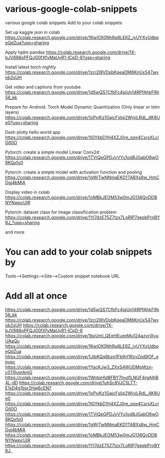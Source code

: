 # various-google-colab-snippets
various google colab snippets
Add to your colab snippets

Set up kaggle json in colab
https://colab.research.google.com/drive/1KwiOX0NhRq8LE6Z_iyUYXvUdbpeQdZua?usp=sharing

Apply tqdm pandas
https://colab.research.google.com/drive/1X-bJV888oPFQJG0fXfyMaUyR1-ICpD-8?usp=sharing

Install latest torch nightly
https://colab.research.google.com/drive/1zci2I8VDsbKpeaDM6KnUx547wvob2sUH

Get video and captions from youtube
https://colab.research.google.com/drive/1d5wQS7CfbFc4jqUn14RPfAhkF9h56_kk

Prepare for Android. Torch Model Dynamic Quanitization (Only linear or lstm layers)
https://colab.research.google.com/drive/1oPxjKz1GajcFsIqi2WjyjLRdL_4K8Ue0?usp=sharing

Dash plotly hello world app
https://colab.research.google.com/drive/1lGYkbD1H4XZJ0re_qze4CsrsXLcjG60O

Pytorch: create a simple model Linear Conv2d
https://colab.research.google.com/drive/1TVjQpGPDJyVYu1od8JGabO6wO8KQxfo0

Pytorch: create a simple model with activation function and pooling
https://colab.research.google.com/drive/1gWjTwNNmaEKD1TABXs8w_HmCDgj4bMIA

Display video in colab
https://colab.research.google.com/drive/1oMBkJEOM53w0mJG136QvDDBNYNwpcUIR

Pytorch: dataset class for image classification problem
https://colab.research.google.com/drive/1Yl7dzE75Z7tzx7LoRlP7geqbPrnBY8J_?usp=sharing


and more 

# You can add to your colab snippets by 
Tools-->Settings-->Site-->Custom snippet notebook URL


# Add all at once
https://colab.research.google.com/drive/1d5wQS7CfbFc4jqUn14RPfAhkF9h56_kk
https://colab.research.google.com/drive/1zci2I8VDsbKpeaDM6KnUx547wvob2sUH
https://colab.research.google.com/drive/1X-bJV888oPFQJG0fXfyMaUyR1-ICpD-8
https://colab.research.google.com/drive/1bxUml_QEeHEueeMu12AazvriXyuUAaQu
https://colab.research.google.com/drive/1KwiOX0NhRq8LE6Z_iyUYXvUdbpeQdZua
https://colab.research.google.com/drive/1JibKQq6bzp1Fb9rt1RzyZpd9OF_gpypc
https://colab.research.google.com/drive/1YacKJw3_ZXxS4WUDMqWzn-c0TRvqrAmG
https://colab.research.google.com/drive/1WntoHld8FBY7hvd1LNUF4rgAIhB4L-dD
https://colab.research.google.com/drive/1uhSc8VJC5LTT-E1sD4g1bsr2Haj6cEN7
https://colab.research.google.com/drive/1oPxjKz1GajcFsIqi2WjyjLRdL_4K8Ue0
https://colab.research.google.com/drive/1lGYkbD1H4XZJ0re_qze4CsrsXLcjG60O
https://colab.research.google.com/drive/1TVjQpGPDJyVYu1od8JGabO6wO8KQxfo0
https://colab.research.google.com/drive/1gWjTwNNmaEKD1TABXs8w_HmCDgj4bMIA
https://colab.research.google.com/drive/1oMBkJEOM53w0mJG136QvDDBNYNwpcUIR
https://colab.research.google.com/drive/1Yl7dzE75Z7tzx7LoRlP7geqbPrnBY8J_


